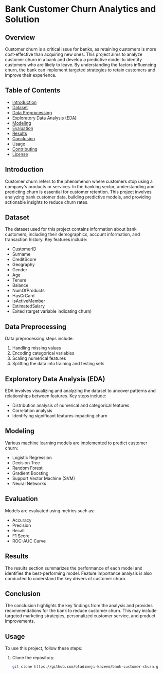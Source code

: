 # Bank Customer Churn Analytics and Solution

## Overview

Customer churn is a critical issue for banks, as retaining customers is more cost-effective than acquiring new ones. This project aims to analyze customer churn in a bank and develop a predictive model to identify customers who are likely to leave. By understanding the factors influencing churn, the bank can implement targeted strategies to retain customers and improve their experience.

## Table of Contents

- [Introduction](#introduction)
- [Dataset](#dataset)
- [Data Preprocessing](#data-preprocessing)
- [Exploratory Data Analysis (EDA)](#exploratory-data-analysis-eda)
- [Modeling](#modeling)
- [Evaluation](#evaluation)
- [Results](#results)
- [Conclusion](#conclusion)
- [Usage](#usage)
- [Contributing](#contributing)
- [License](#license)

## Introduction

Customer churn refers to the phenomenon where customers stop using a company's products or services. In the banking sector, understanding and predicting churn is essential for customer retention. This project involves analyzing bank customer data, building predictive models, and providing actionable insights to reduce churn rates.

## Dataset

The dataset used for this project contains information about bank customers, including their demographics, account information, and transaction history. Key features include:

- CustomerID
- Surname
- CreditScore
- Geography
- Gender
- Age
- Tenure
- Balance
- NumOfProducts
- HasCrCard
- IsActiveMember
- EstimatedSalary
- Exited (target variable indicating churn)

## Data Preprocessing

Data preprocessing steps include:

1. Handling missing values
2. Encoding categorical variables
3. Scaling numerical features
4. Splitting the data into training and testing sets

## Exploratory Data Analysis (EDA)

EDA involves visualizing and analyzing the dataset to uncover patterns and relationships between features. Key steps include:

- Distribution analysis of numerical and categorical features
- Correlation analysis
- Identifying significant features impacting churn

## Modeling

Various machine learning models are implemented to predict customer churn:

- Logistic Regression
- Decision Tree
- Random Forest
- Gradient Boosting
- Support Vector Machine (SVM)
- Neural Networks

## Evaluation

Models are evaluated using metrics such as:

- Accuracy
- Precision
- Recall
- F1 Score
- ROC-AUC Curve

## Results

The results section summarizes the performance of each model and identifies the best-performing model. Feature importance analysis is also conducted to understand the key drivers of customer churn.

## Conclusion

The conclusion highlights the key findings from the analysis and provides recommendations for the bank to reduce customer churn. This may include targeted marketing strategies, personalized customer service, and product improvements.

## Usage

To use this project, follow these steps:

1. Clone the repository:
   ```bash
   git clone https://github.com/oladimeji-kazeem/bank-customer-churn.git

